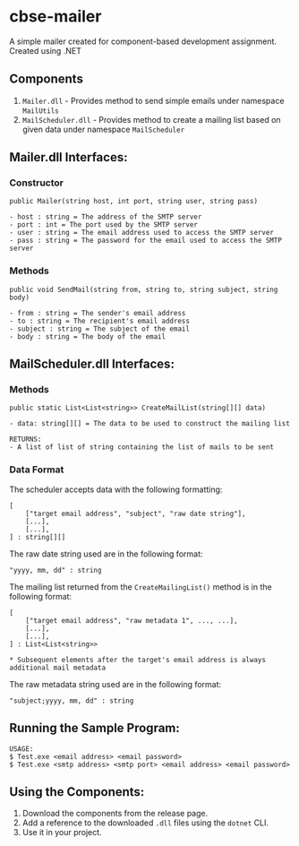 # cbse-mailer

A simple mailer created for component-based development assignment. Created using .NET

## Components

1. ```Mailer.dll``` - Provides method to send simple emails under namespace ```MailUtils```
2. ```MailScheduler.dll``` - Provides method to create a mailing list based on given data under namespace ```MailScheduler```

## Mailer.dll Interfaces:

### Constructor

```
public Mailer(string host, int port, string user, string pass)

- host : string = The address of the SMTP server
- port : int = The port used by the SMTP server
- user : string = The email address used to access the SMTP server
- pass : string = The password for the email used to access the SMTP server
```

### Methods

```
public void SendMail(string from, string to, string subject, string body)

- from : string = The sender's email address
- to : string = The recipient's email address
- subject : string = The subject of the email
- body : string = The body of the email
```

## MailScheduler.dll Interfaces:

### Methods

```
public static List<List<string>> CreateMailList(string[][] data)

- data: string[][] = The data to be used to construct the mailing list

RETURNS:
- A list of list of string containing the list of mails to be sent
```

### Data Format

The scheduler accepts data with the following formatting:

```
[
    ["target email address", "subject", "raw date string"],
    [...],
    [...],
] : string[][]
```

The raw date string used are in the following format:

```
"yyyy, mm, dd" : string
```

The mailing list returned from the ```CreateMailingList()``` method is in the following format:

```
[
    ["target email address", "raw metadata 1", ..., ...],
    [...],
    [...],
] : List<List<string>>

* Subsequent elements after the target's email address is always additional mail metadata
```

The raw metadata string used are in the following format:

```
"subject;yyyy, mm, dd" : string
```

## Running the Sample Program:

```
USAGE:
$ Test.exe <email address> <email password>
$ Test.exe <smtp address> <smtp port> <email address> <email password>
```

## Using the Components:

1. Download the components from the release page.
2. Add a reference to the downloaded ```.dll``` files using the ```dotnet``` CLI.
3. Use it in your project.
